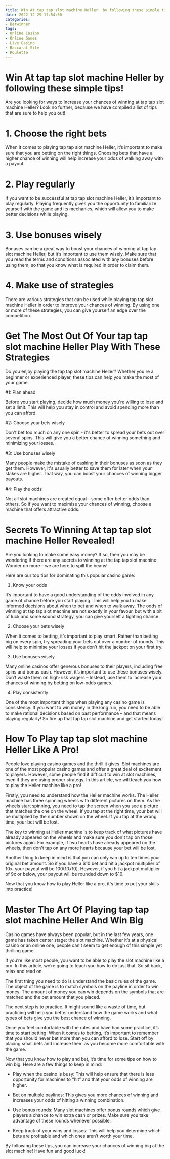 ```yaml
---
title: Win At tap tap slot machine Heller  by following these simple tips!
date: 2022-12-29 17:54:50
categories:
- Betwinner
tags:
- Online Casino
- Online Games
- Live Casino
- Baccarat Site
- Roulette
---
```



#  Win At tap tap slot machine Heller  by following these simple tips!

Are you looking for ways to increase your chances of winning at tap tap slot machine Heller? Look no further, because we have compiled a list of tips that are sure to help you out!

# 1. Choose the right bets

When it comes to playing tap tap slot machine Heller, it’s important to make sure that you are betting on the right things. Choosing bets that have a higher chance of winning will help increase your odds of walking away with a payout.

# 2. Play regularly

If you want to be successful at tap tap slot machine Heller, it’s important to play regularly. Playing frequently gives you the opportunity to familiarize yourself with the game and its mechanics, which will allow you to make better decisions while playing.

# 3. Use bonuses wisely

Bonuses can be a great way to boost your chances of winning at tap tap slot machine Heller, but it’s important to use them wisely. Make sure that you read the terms and conditions associated with any bonuses before using them, so that you know what is required in order to claim them.

# 4. Make use of strategies

There are various strategies that can be used while playing tap tap slot machine Heller in order to improve your chances of winning. By using one or more of these strategies, you can give yourself an edge over the competition.

#  Get The Most Out Of Your tap tap slot machine Heller Play With These Strategies

Do you enjoy playing the tap tap slot machine Heller? Whether you're a beginner or experienced player, these tips can help you make the most of your game.

#1: Plan ahead

Before you start playing, decide how much money you're willing to lose and set a limit. This will help you stay in control and avoid spending more than you can afford.

#2: Choose your bets wisely

Don't bet too much on any one spin - it's better to spread your bets out over several spins. This will give you a better chance of winning something and minimizing your losses.

#3: Use bonuses wisely

Many people make the mistake of cashing in their bonuses as soon as they get them. However, it's usually better to save them for later when your stakes are higher. That way, you can boost your chances of winning bigger payouts.

#4: Play the odds

Not all slot machines are created equal - some offer better odds than others. So if you want to maximise your chances of winning, choose a machine that offers attractive odds.

#  Secrets To Winning At tap tap slot machine Heller Revealed!

Are you looking to make some easy money? If so, then you may be wondering if there are any secrets to winning at the tap tap slot machine. Wonder no more – we are here to spill the beans!

Here are our top tips for dominating this popular casino game:

1. Know your odds

It’s important to have a good understanding of the odds involved in any game of chance before you start playing. This will help you to make informed decisions about when to bet and when to walk away. The odds of winning at tap tap slot machine are not exactly in your favour, but with a bit of luck and some sound strategy, you can give yourself a fighting chance.

2. Choose your bets wisely

When it comes to betting, it’s important to play smart. Rather than betting big on every spin, try spreading your bets out over a number of rounds. This will help to minimise your losses if you don’t hit the jackpot on your first try.

3. Use bonuses wisely

Many online casinos offer generous bonuses to their players, including free spins and bonus cash. However, it’s important to use these bonuses wisely. Don’t waste them on high-risk wagers – Instead, use them to increase your chances of winning by betting on low-odds games.

4. Play consistently

One of the most important things when playing any casino game is consistency. If you want to win money in the long run, you need to be able to make rational decisions based on past performance – and that means playing regularly! So fire up that tap tap slot machine and get started today!

#  How To Play tap tap slot machine Heller Like A Pro! 

People love playing casino games and the thrill it gives. Slot machines are one of the most popular casino games and offer a great deal of excitement to players. However, some people find it difficult to win at slot machines, even if they are using proper strategy. In this article, we will teach you how to play the Heller machine like a pro!

Firstly, you need to understand how the Heller machine works. The Heller machine has three spinning wheels with different pictures on them. As the wheels start spinning, you need to tap the screen when you see a picture that matches the one on the wheel. If you tap at the right time, your bet will be multiplied by the number shown on the wheel. If you tap at the wrong time, your bet will be lost.

The key to winning at Heller machine is to keep track of what pictures have already appeared on the wheels and make sure you don't tap on those pictures again. For example, if two hearts have already appeared on the wheels, then don't tap on any more hearts because your bet will be lost.

Another thing to keep in mind is that you can only win up to ten times your original bet amount. So if you have a $10 bet and hit a jackpot multiplier of 10x, your payout will be $100 (10x$10). However, if you hit a jackpot multiplier of 9x or below, your payout will be rounded down to $10.

Now that you know how to play Heller like a pro, it's time to put your skills into practice!

#  Master The Art Of Playing tap tap slot machine Heller And Win Big

Casino games have always been popular, but in the last few years, one game has taken center stage: the slot machine. Whether it’s at a physical casino or an online one, people can’t seem to get enough of this simple yet thrilling game.

If you’re like most people, you want to be able to play the slot machine like a pro. In this article, we’re going to teach you how to do just that. So sit back, relax and read on.

The first thing you need to do is understand the basic rules of the game. The object of the game is to match symbols on the payline in order to win money. The amount of money you can win depends on the symbols that are matched and the bet amount that you placed.

The next step is to practice. It might sound like a waste of time, but practicing will help you better understand how the game works and what types of bets give you the best chance of winning.

Once you feel comfortable with the rules and have had some practice, it’s time to start betting. When it comes to betting, it’s important to remember that you should never bet more than you can afford to lose. Start off by placing small bets and increase them as you become more comfortable with the game.

Now that you know how to play and bet, it’s time for some tips on how to win big. Here are a few things to keep in mind:

- Play when the casino is busy: This will help ensure that there is less opportunity for machines to “hit” and that your odds of winning are higher.

- Bet on multiple paylines: This gives you more chances of winning and increases your odds of hitting a winning combination.

- Use bonus rounds: Many slot machines offer bonus rounds which give players a chance to win extra cash or prizes. Make sure you take advantage of these rounds whenever possible.

- Keep track of your wins and losses: This will help you determine which bets are profitable and which ones aren’t worth your time.

By following these tips, you can increase your chances of winning big at the slot machine! Have fun and good luck!
